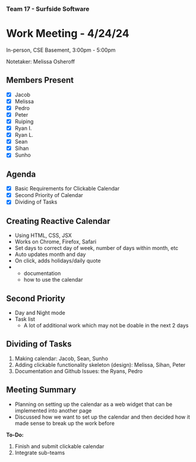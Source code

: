### Team 17 - Surfside Software
# Work Meeting - 4/24/24
In-person, CSE Basement, 3:00pm - 5:00pm

Notetaker: Melissa Osheroff

## Members Present
- [x] Jacob
- [x] Melissa
- [x] Pedro
- [x] Peter
- [x] Ruiping
- [x] Ryan I.
- [x] Ryan L.
- [x] Sean
- [x] Sihan
- [x] Sunho

## Agenda
- [x] Basic Requirements for Clickable Calendar
- [x] Second Priority of Calendar
- [x] Dividing of Tasks

## Creating Reactive Calendar
- Using HTML, CSS, JSX
- Works on Chrome, Firefox, Safari
- Set days to correct day of week, number of days within month, etc
- Auto updates month and day
- On click, adds holidays/daily quote
- - documentation
  - how to use the calendar
  
## Second Priority
- Day and Night mode
- Task list 
  - A lot of additional work which may not be doable in the next 2 days

## Dividing of Tasks
1. Making calendar: Jacob, Sean, Sunho
2. Adding clickable functionality skeleton (design):  Melissa, Sihan, Peter
3. Documentation and Github Issues: the Ryans, Pedro

## Meeting Summary
- Planning on setting up the calendar as a web widget that can be implemented into another page
- Discussed how we want to set up the calendar and then decided how it made sense to break up the work before 

**To-Do:**
1. Finish and submit clickable calendar
2. Integrate sub-teams
